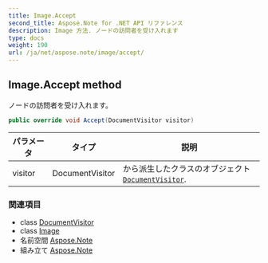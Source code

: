 ```yaml
---
title: Image.Accept
second_title: Aspose.Note for .NET API リファレンス
description: Image 方法. ノードの訪問者を受け入れます
type: docs
weight: 190
url: /ja/net/aspose.note/image/accept/
---
```

## Image.Accept method

ノードの訪問者を受け入れます。

```csharp
public override void Accept(DocumentVisitor visitor)
```

| パラメータ | タイプ | 説明 |
| --- | --- | --- |
| visitor | DocumentVisitor | から派生したクラスのオブジェクト[`DocumentVisitor`](../../documentvisitor/). |

### 関連項目

* class [DocumentVisitor](../../documentvisitor/)
* class [Image](../)
* 名前空間 [Aspose.Note](../../image/)
* 組み立て [Aspose.Note](../../../)


